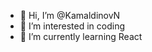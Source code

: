 - 👋 Hi, I’m @KamaldinovN
- 👀 I’m interested in coding
- 🌱 I’m currently learning React

<!---
KamaldinovN/KamaldinovN is a ✨ special ✨ repository because its `README.md` (this file) appears on your GitHub profile.
You can click the Preview link to take a look at your changes.
--->
